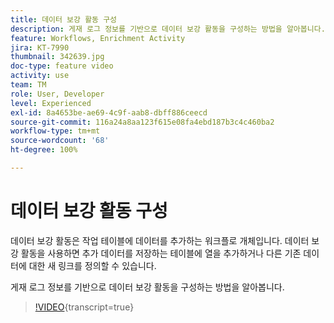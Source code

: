 ```yaml
---
title: 데이터 보강 활동 구성
description: 게재 로그 정보를 기반으로 데이터 보강 활동을 구성하는 방법을 알아봅니다.
feature: Workflows, Enrichment Activity
jira: KT-7990
thumbnail: 342639.jpg
doc-type: feature video
activity: use
team: TM
role: User, Developer
level: Experienced
exl-id: 8a4653be-ae69-4c9f-aab8-dbff886ceecd
source-git-commit: 116a24a8aa123f615e08fa4ebd187b3c4c460ba2
workflow-type: tm+mt
source-wordcount: '68'
ht-degree: 100%

---
```


# 데이터 보강 활동 구성

데이터 보강 활동은 작업 테이블에 데이터를 추가하는 워크플로 개체입니다. 데이터 보강 활동을 사용하면 추가 데이터를 저장하는 테이블에 열을 추가하거나 다른 기존 데이터에 대한 새 링크를 정의할 수 있습니다.

게재 로그 정보를 기반으로 데이터 보강 활동을 구성하는 방법을 알아봅니다.

>[!VIDEO](https://video.tv.adobe.com/v/342639?quality=12&learn=on){transcript=true}
